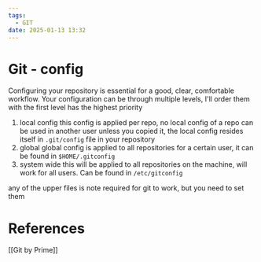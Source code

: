 ```yaml
---
tags:
  - GIT
date: 2025-01-13 13:32
---
```

# Git - config
Configuring your repository is essential for a good, clear, comfortable workflow. Your configuration can be through multiple levels, I'll order them with the first level has the highest priority
1. local config
   this config is applied per repo, no local config of a repo can be used in another user unless you copied it, the local config resides itself in `.git/config` file in your repository
2. global
   global config is applied to all repositories for a certain user, it can be found in `$HOME/.gitconfig`
3. system wide
   this will be applied to all repositories on the machine, will work for all users. Can be found in `/etc/gitconfig`

any of the upper files is note required for git to work, but you need to set them


# References
[[Git by Prime]]

